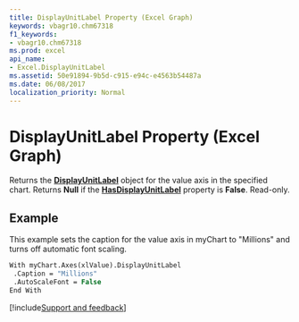 ```yaml
---
title: DisplayUnitLabel Property (Excel Graph)
keywords: vbagr10.chm67318
f1_keywords:
- vbagr10.chm67318
ms.prod: excel
api_name:
- Excel.DisplayUnitLabel
ms.assetid: 50e91894-9b5d-c915-e94c-e4563b54487a
ms.date: 06/08/2017
localization_priority: Normal
---
```



# DisplayUnitLabel Property (Excel Graph)

Returns the  **[DisplayUnitLabel](Excel.DisplayUnitLabel-graph-object.md)** object for the value axis in the specified chart. Returns  **Null** if the **[HasDisplayUnitLabel](Excel.HasDisplayUnitLabel.md)** property is  **False**. Read-only.


## Example

This example sets the caption for the value axis in myChart to "Millions" and turns off automatic font scaling.


```vb
With myChart.Axes(xlValue).DisplayUnitLabel 
 .Caption = "Millions" 
 .AutoScaleFont = False 
End With
```

[!include[Support and feedback](~/includes/feedback-boilerplate.md)]